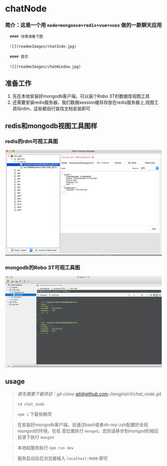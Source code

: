 # chatNode

  ### 简介：这是一个用 `node+mongoose+redis+vue+vuex` 做的一款聊天应用

      #### 详情请看下图
      
      ![](readmeImages/chatInde.jpg)

      #### 首页

      ![](readmeImages/chatWindow.jpg)

## 准备工作

  1. 先在本地安装好mongodb客户端，可以装个Robo 3T的数据库视图工具
  2. 还需要安装redis服务器，我们数据session缓存存放在redis服务器上,视图工具叫rdm，这些都自行查找文档安装即可
  
## redis和mongodb视图工具图样

  ### redis的rdm可视工具图
  ![](readmeImages/redis.jpg)

  ### mongodb的Robo 3T可视工具图
  ![](readmeImages/mongodb.jpg)

## usage

> *首先需要下载项目：git clone git@github.com:Jiangjinjin1/chat_node.git*

> `cd chat_node`

> `npm i` 下载依赖项

> 在安装好mongodb客户端，且通过bash或者oh-my-zsh配置好全局mongod的环境，在任   意位置执行 `mongod`，否则请移步到mongod的相应目录下执行 `mongod`

> 本地起服务执行 `npm run dev`

> 服务启动后在浏览器输入 `localhost:9000` 即可

   
